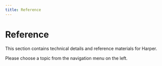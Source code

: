 ```yaml
---
title: Reference
---
```


# Reference

This section contains technical details and reference materials for Harper.

Please choose a topic from the navigation menu on the left.
